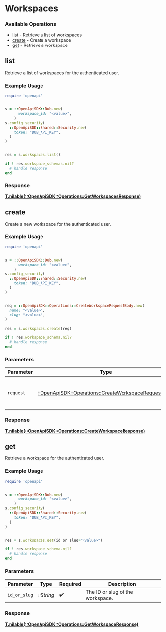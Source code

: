 # Workspaces


### Available Operations

* [list](#list) - Retrieve a list of workspaces
* [create](#create) - Create a workspace
* [get](#get) - Retrieve a workspace

## list

Retrieve a list of workspaces for the authenticated user.

### Example Usage

```ruby
require 'openapi'


s = ::OpenApiSDK::Dub.new(
      workspace_id: "<value>",
    )
s.config_security(
  ::OpenApiSDK::Shared::Security.new(
    token: "DUB_API_KEY",
  )
)

    
res = s.workspaces.list()

if ! res.workspace_schemas.nil?
  # handle response
end

```


### Response

**[T.nilable(::OpenApiSDK::Operations::GetWorkspacesResponse)](../../models/operations/getworkspacesresponse.md)**


## create

Create a new workspace for the authenticated user.

### Example Usage

```ruby
require 'openapi'


s = ::OpenApiSDK::Dub.new(
      workspace_id: "<value>",
    )
s.config_security(
  ::OpenApiSDK::Shared::Security.new(
    token: "DUB_API_KEY",
  )
)


req = ::OpenApiSDK::Operations::CreateWorkspaceRequestBody.new(
  name: "<value>",
  slug: "<value>",
)
    
res = s.workspaces.create(req)

if ! res.workspace_schema.nil?
  # handle response
end

```

### Parameters

| Parameter                                                                                                     | Type                                                                                                          | Required                                                                                                      | Description                                                                                                   |
| ------------------------------------------------------------------------------------------------------------- | ------------------------------------------------------------------------------------------------------------- | ------------------------------------------------------------------------------------------------------------- | ------------------------------------------------------------------------------------------------------------- |
| `request`                                                                                                     | [::OpenApiSDK::Operations::CreateWorkspaceRequestBody](../../models/operations/createworkspacerequestbody.md) | :heavy_check_mark:                                                                                            | The request object to use for the request.                                                                    |


### Response

**[T.nilable(::OpenApiSDK::Operations::CreateWorkspaceResponse)](../../models/operations/createworkspaceresponse.md)**


## get

Retrieve a workspace for the authenticated user.

### Example Usage

```ruby
require 'openapi'


s = ::OpenApiSDK::Dub.new(
      workspace_id: "<value>",
    )
s.config_security(
  ::OpenApiSDK::Shared::Security.new(
    token: "DUB_API_KEY",
  )
)

    
res = s.workspaces.get(id_or_slug="<value>")

if ! res.workspace_schema.nil?
  # handle response
end

```

### Parameters

| Parameter                        | Type                             | Required                         | Description                      |
| -------------------------------- | -------------------------------- | -------------------------------- | -------------------------------- |
| `id_or_slug`                     | *::String*                       | :heavy_check_mark:               | The ID or slug of the workspace. |


### Response

**[T.nilable(::OpenApiSDK::Operations::GetWorkspaceResponse)](../../models/operations/getworkspaceresponse.md)**

